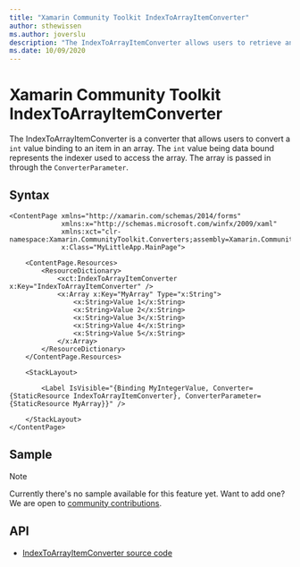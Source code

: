 ```yaml
---
title: "Xamarin Community Toolkit IndexToArrayItemConverter"
author: sthewissen
ms.author: joverslu
description: "The IndexToArrayItemConverter allows users to retrieve an item from an array based on the binding of an indexer."
ms.date: 10/09/2020
---
```


# Xamarin Community Toolkit IndexToArrayItemConverter

The IndexToArrayItemConverter is a converter that allows users to convert a `int` value binding to an item in an array. The `int` value being data bound represents the indexer used to access the array. The array is passed in through the `ConverterParameter`.

## Syntax

```xaml
<ContentPage xmlns="http://xamarin.com/schemas/2014/forms"
             xmlns:x="http://schemas.microsoft.com/winfx/2009/xaml"
             xmlns:xct="clr-namespace:Xamarin.CommunityToolkit.Converters;assembly=Xamarin.CommunityToolkit"
             x:Class="MyLittleApp.MainPage">

    <ContentPage.Resources>
        <ResourceDictionary>
            <xct:IndexToArrayItemConverter x:Key="IndexToArrayItemConverter" />
            <x:Array x:Key="MyArray" Type="x:String">
                <x:String>Value 1</x:String>
                <x:String>Value 2</x:String>
                <x:String>Value 3</x:String>
                <x:String>Value 4</x:String>
                <x:String>Value 5</x:String>
            </x:Array>
        </ResourceDictionary>
    </ContentPage.Resources>

    <StackLayout>

        <Label IsVisible="{Binding MyIntegerValue, Converter={StaticResource IndexToArrayItemConverter}, ConverterParameter={StaticResource MyArray}}" />

    </StackLayout>
</ContentPage>
```

## Sample

> [!NOTE]
> Currently there's no sample available for this feature yet. Want to add one? We are open to [community contributions](https://github.com/xamarin/XamarinCommunityToolkit).

<!-- [IndexToArrayItemConverter sample page Source](https://github.com/xamarin/XamarinCommunityToolkit)

You can see this in action in the [Xamarin Community Toolkit Sample App](https://github.com/xamarin/XamarinCommunityToolkit). -->

## API

* [IndexToArrayItemConverter source code](https://github.com/xamarin/XamarinCommunityToolkit/blob/main/XamarinCommunityToolkit/Converters/IndexToArrayItemConverter.shared.cs)
